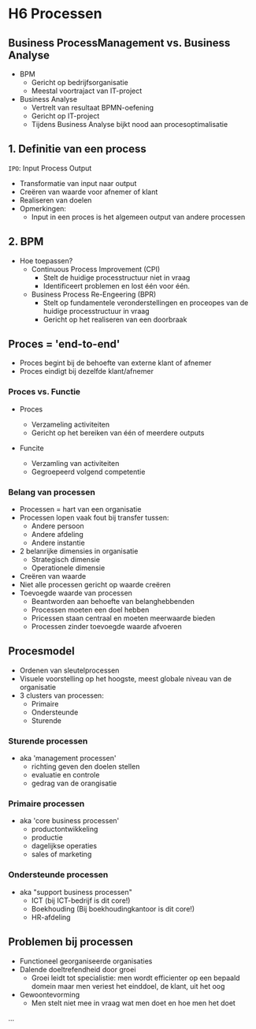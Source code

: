 # H6 Processen

## Business ProcessManagement vs. Business Analyse

- BPM
  - Gericht op bedrijfsorganisatie
  - Meestal voortrajact van IT-project
- Business Analyse
  - Vertrelt van resultaat BPMN-oefening
  - Gericht op IT-project
  - Tijdens Business Analyse bijkt nood aan procesoptimalisatie

## 1. Definitie van een process

`IPO`: Input Process Output

- Transformatie van input naar output
- Creëren van waarde voor afnemer of klant
- Realiseren van doelen
- Opmerkingen:
  - Input in een proces is het algemeen output van andere processen

## 2. BPM

- Hoe toepassen?
  - Continuous Process Improvement (CPI)
    - Stelt de huidige processtructuur niet in vraag
    - Identificeert problemen en lost één voor één.
  - Business Process Re-Engeering (BPR)
    - Stelt op fundamentele veronderstellingen en proceopes van de huidige processtructuur in vraag
    - Gericht op het realiseren van een doorbraak

## Proces = 'end-to-end'

- Proces begint bij de behoefte van externe klant of afnemer
- Proces eindigt bij dezelfde klant/afnemer

### **Proces vs. Functie**

- Proces
  - Verzameling activiteiten
  - Gericht op het bereiken van één of meerdere outputs

- Funcite
  - Verzamling van activiteiten
  - Gegroepeerd volgend competentie

### **Belang van processen**

- Processen = hart van een organisatie
- Processen lopen vaak fout bij transfer tussen:
  - Andere persoon
  - Andere afdeling
  - Andere instantie
- 2 belanrijke dimensies in organisatie
  - Strategisch dimensie
  - Operationele dimensie
- Creëren van waarde
- Niet alle processen gericht op waarde creëren
- Toevoegde waarde van processen
  - Beantworden aan behoefte van belanghebbenden
  - Processen moeten een doel hebben
  - Pricessen staan centraal en moeten meerwaarde bieden
  - Processen zinder toevoegde waarde afvoeren

## Procesmodel

- Ordenen van sleutelprocessen
- Visuele voorstelling op het hoogste, meest globale niveau van de organisatie
- 3 clusters van processen:
  - Primaire
  - Ondersteunde
  - Sturende

### Sturende processen

- aka 'management processen'
  - richting geven den doelen stellen
  - evaluatie en controle
  - gedrag van de orangisatie

### Primaire processen

- aka 'core business processen'
  - productontwikkeling
  - productie
  - dagelijkse operaties
  - sales of marketing

### Ondersteunde processen

- aka "support business processen"
  - ICT (bij ICT-bedrijf is dit core!)
  - Boekhouding (Bij boekhoudingkantoor is dit core!)
  - HR-afdeling

## Problemen bij processen

- Functioneel georganiseerde organisaties
- Dalende doeltrefendheid door groei
  - Groei leidt tot specialistie: men wordt efficienter op een bepaald domein maar men veriest het einddoel, de klant, uit het oog
- Gewoontevorming
  - Men stelt niet mee in vraag wat men doet en hoe men het doet


...